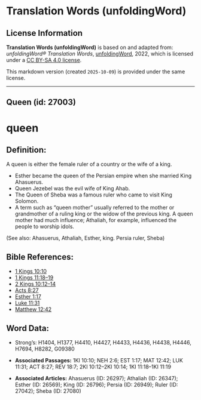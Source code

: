 # Translation Words (unfoldingWord)

## License Information

**Translation Words (unfoldingWord)** is based on and adapted from: _unfoldingWord® Translation Words_, [unfoldingWord](https://unfoldingword.org/utw), 2022, which is licensed under a [CC BY-SA 4.0 license](https://creativecommons.org/licenses/by-sa/4.0/legalcode.en).

This markdown version (created `2025-10-09`) is provided under the same license.



--------------------------------

## Queen (id: 27003)

queen
=====

Definition:
-----------

A queen is either the female ruler of a country or the wife of a king.

* Esther became the queen of the Persian empire when she married King Ahasuerus.
* Queen Jezebel was the evil wife of King Ahab.
* The Queen of Sheba was a famous ruler who came to visit King Solomon.
* A term such as “queen mother” usually referred to the mother or grandmother of a ruling king or the widow of the previous king. A queen mother had much influence; Athaliah, for example, influenced the people to worship idols.

(See also: Ahasuerus, Athaliah, Esther, king. Persia ruler, Sheba)

Bible References:
-----------------

* [1 Kings 10:10](https://ref.ly/1Kgs10:10)
* [1 Kings 11:18–19](https://ref.ly/1Kgs11:18-1Kgs11:19)
* [2 Kings 10:12–14](https://ref.ly/2Kgs10:12-2Kgs10:14)
* [Acts 8:27](https://ref.ly/Acts8:27)
* [Esther 1:17](https://ref.ly/Esth1:17)
* [Luke 11:31](https://ref.ly/Luke11:31)
* [Matthew 12:42](https://ref.ly/Matt12:42)

Word Data:
----------

* Strong’s: H1404, H1377, H4410, H4427, H4433, H4436, H4438, H4446, H7694, H8282, G09380

* **Associated Passages:** 1KI 10:10; NEH 2:6; EST 1:17; MAT 12:42; LUK 11:31; ACT 8:27; REV 18:7; 2KI 10:12–2KI 10:14; 1KI 11:18–1KI 11:19
* **Associated Articles:** Ahasuerus (ID: 26297); Athaliah (ID: 26347); Esther (ID: 26569); King (ID: 26796); Persia (ID: 26949); Ruler (ID: 27042); Sheba (ID: 27080)

